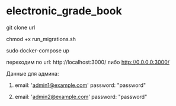 # electronic_grade_book

git clone url

chmod +x run_migrations.sh

sudo docker-compose up

переходим по url: http://localhost:3000/   либо http://0.0.0.0:3000/

Данные для админа:
1.    email: 'admin1@example.com'
      password: "password"

2.    email: 'admin2@example.com'
      password: "password"